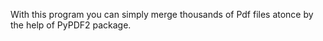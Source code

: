 With this program you can simply merge thousands of Pdf files atonce by 
the help of PyPDF2 package.
